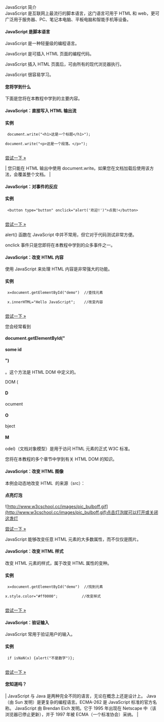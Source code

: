  JavaScript 简介  
JavaScript 是互联网上最流行的脚本语言，这门语言可用于 HTML 和 web，更可广泛用于服务器、PC、笔记本电脑、平板电脑和智能手机等设备。

 

#### JavaScript 是脚本语言

 JavaScript 是一种轻量级的编程语言。

 JavaScript 是可插入 HTML 页面的编程代码。

 JavaScript 插入 HTML 页面后，可由所有的现代浏览器执行。

 JavaScript 很容易学习。

 

#### 您将学到什么

 下面是您将在本教程中学到的主要内容。

 

#### JavaScript：直接写入 HTML 输出流

  
#### 实例

 
```
 document.write("<h1>这是一个标题</h1>");

document.write("<p>这是一个段落。</p>"); 


```
 

[尝试一下 »](http://www.w3cschool.cc/try/try.php?filename=tryjs_intro_document_write) 

 



|  您只能在 HTML 输出中使用 document.write。如果您在文档加载后使用该方法，会覆盖整个文档。 |





#### JavaScript：对事件的反应

  
#### 实例

 
```
 <button type="button" onclick="alert('欢迎!')">点我!</button>


```
 

[尝试一下 »](http://www.w3cschool.cc/try/try.php?filename=tryjs_intro_alert) 

 alert() 函数在 JavaScript 中并不常用，但它对于代码测试非常方便。


 


 onclick 事件只是您即将在本教程中学到的众多事件之一。 

 

#### JavaScript：改变 HTML 内容

 使用 JavaScript 来处理 HTML 内容是非常强大的功能。

  
#### 实例

 
```
 x=document.getElementById("demo")  //查找元素

 x.innerHTML="Hello JavaScript";    //改变内容 


```
 

[尝试一下 »](http://www.w3cschool.cc/try/try.php?filename=tryjs_intro_inner_html) 

 您会经常看到 

#### document.getElementById("



#### some id



#### ")

。这个方法是 HTML DOM 中定义的。

 DOM (

#### D

ocument 

#### O

bject 

#### M

odel)（文档对象模型）是用于访问 HTML 元素的正式 W3C 标准。 

 您将在本教程的多个章节中学到有关 HTML DOM 的知识。

 

#### JavaScript：改变 HTML 图像

 本例会动态地改变 HTML <image> 的来源（src）：

  
#### 点亮灯泡

  ![http://www.w3cschool.cc/images/pic_bulboff.gif](http://www.w3cschool.cc/images/pic_bulboff.gif)点击灯泡就可以打开或关闭这盏灯

 

 

[尝试一下 »](http://www.w3cschool.cc/try/try.php?filename=tryjs_lightbulb) 

 JavaScript 能够改变任意 HTML 元素的大多数属性，而不仅仅是图片。

 

#### JavaScript：改变 HTML 样式

 改变 HTML 元素的样式，属于改变 HTML 属性的变种。

  
#### 实例

 
```
 x=document.getElementById("demo")  //找到元素 

x.style.color="#ff0000";           //改变样式


```
 

[尝试一下 »](http://www.w3cschool.cc/try/try.php?filename=tryjs_intro_style) 

 



#### JavaScript：验证输入

 JavaScript 常用于验证用户的输入。

  
#### 实例

 
```
 if isNaN(x) {alert("不是数字")};


```
 

[尝试一下 »](http://www.w3cschool.cc/try/try.php?filename=tryjs_intro_validate) 

 



#### 您知道吗？

 

|  JavaScript 与 Java 是两种完全不同的语言，无论在概念上还是设计上。 Java（由 Sun 发明）是更复杂的编程语言。ECMA-262 是 JavaScript 标准的官方名称。 JavaScript 由 Brendan Eich 发明。它于 1995 年出现在 Netscape 中（该浏览器已停止更新），并于 1997 年被 ECMA（一个标准协会）采纳。 |



